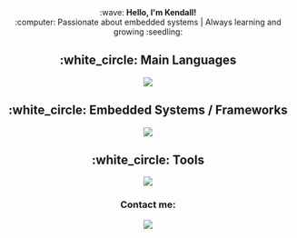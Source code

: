 <div align="center">
  :wave: <strong>Hello, I'm Kendall!</strong>
  <br />
  :computer: Passionate about embedded systems | Always learning and growing :seedling:
</div>
<div align="center">
  <h2>:white_circle: Main Languages</h2>
  <a href="https://skillicons.dev">
    <img src="https://skillicons.dev/icons?i=cpp,py,js,java&perline=4" />
  </a>
  <br />
  <h2>:white_circle: Embedded Systems / Frameworks</h2>
  <a href="https://skillicons.dev">
    <a href="https://skillicons.dev">
    <img src="https://skillicons.dev/icons?i=arduino,raspberrypi,express,vue,qt&perline=5" />
  </a>
  <br />
  <h2>:white_circle: Tools</h2>
  <a href="https://skillicons.dev">
    <img src="https://skillicons.dev/icons?i=blender,git,github,replit,vscode&perline=5" />
  </a>
</div>
<div align="center">
    <h3>Contact me:</h3>
    <a href="mailto:kendall.daniels.dev@gmail.com">
        <img src="https://skillicons.dev/icons?i=gmail" />
    </a>
</div>
